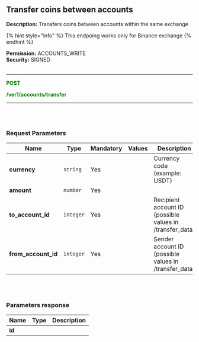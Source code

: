 ## Transfer coins between accounts<br>

**Description:** Transfers coins between accounts within the same exchange<br>

{% hint style="info" %}
This endpoing works only for Binance exchange
{% endhint %}

**Permission:**  ACCOUNTS_WRITE<br>
**Security:** SIGNED<br>
<br>

----------

<mark style="color:green;background-color:white" >**POST**

<mark style="color:green;background-color:white" > **/ver1/accounts/transfer**

----------
<br>
<br>

### Request Parameters<br>

| Name | Type |	Mandatory |	Values	| Description|
|------|------|-----------|-----------------|------------|
|**currency** | `string` | Yes |  | Currency code (example: USDT) |
|**amount** | `number` | Yes |  |  |
|**to_account_id** | `integer` | Yes |  | Recipient account ID (possible values in /transfer_data) |
|**from_account_id** | `integer` | Yes |  | Sender account ID (possible values in /transfer_data) |

<br>
<br>

### Parameters response<br>

| Name | Type |	Description|
|------|------|------------|
|**id**| | |




